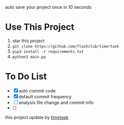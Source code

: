 auto save your project once in 10 seconds

# Use This Project

1. star this project
2. `git clone https://github.com/flashclub/timertask`
3. `pip3 install -r requirements.txt`
4. `python3 main.py`


# To Do List

- [X] auto commit code
- [X] default commit frequency
- [ ] analysis file change and commit info
- [ ] 

this project update by [timetask](https://github.com/flashclub/timertask)

